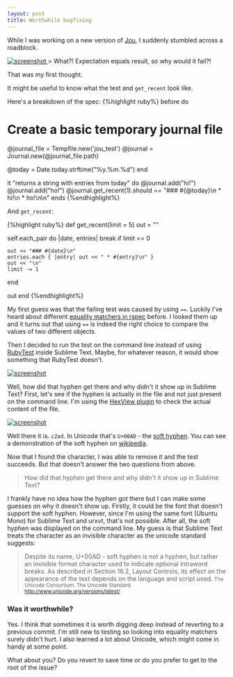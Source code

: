 ```yaml
---
layout: post
title: Worthwhile bugfixing
---
```


While I was working on a new version of [Jou](https://github.com/phansch/jou), I suddenly stumbled across a roadblock.

<a href="/assets/images/posts/2013-11-03-bugfixing/rspec_failure.png" class="thumbnail">
  <img src="/assets/images/posts/2013-11-03
-bugfixing/rspec_failure.png" alt="screenshot" />
</a>
> What?! Expectation equals result, so why would it fail?!

That was my first thought. 

It might be useful to know what the test and `get_recent` look like.

Here's a breakdown of the spec:
{%highlight ruby%}
before do
  # Create a basic temporary journal file
  @journal_file = Tempfile.new('jou_test')
  @journal = Journal.new(@journal_file.path)

  @today = Date.today.strftime("%y.%m.%d")
end

it "returns a string with entries from today" do
  @journal.add("hi!")
  @journal.add("ho!")
  @journal.get_recent(1).should == "### #{@today}\n * hi!\n * ho!\n\n"
ends
{%endhighlight%}

And `get_recent`:

{%highlight ruby%}
def get_recent(limit = 5)
  out = ""

  self.each_pair do |date, entries|
    break if limit == 0

    out << "### #{date}­\n"
    entries.each { |entry| out << " * #{entry}\n" }
    out << "\n"
    limit -= 1
  end

  out
end
{%endhighlight%}

My first guess was that the failing test was caused by using `==`. Luckily I've heard about 
different [equality matchers in rspec](https://www.relishapp.com/rspec/rspec-expectations/v/2-0/docs/matchers/equality-matchers) before. I looked them up and it turns out that using `==` is 
indeed the right choice to compare the values of two different objects. 

Then I decided to run the test on the command line instead of using [RubyTest](https://sublime.wbond.net/packages/RubyTest) inside Sublime Text. Maybe, for whatever reason, it would show something that RubyTest doesn't. 

<a href="/assets/images/posts/2013-11-03-bugfixing/rspec_failure2.png" class="thumbnail">
  <img src="/assets/images/posts/2013-11-03
-bugfixing/rspec_failure2.png" alt="screenshot" />
</a>

Well, how did that hyphen get there and why didn't it show up in Sublime Text?
First, let's see if the hyphen is actually in the file and not just present on the command line. 
I'm using the [HexView plugin](https://sublime.wbond.net/packages/HexViewer) to check the actual content of the file.

<a href="/assets/images/posts/2013-11-03-bugfixing/hex.png" class="thumbnail">
  <img src="/assets/images/posts/2013-11-03
-bugfixing/hex.png" alt="screenshot" />
</a>

Well there it is. `c2ad`. In Unicode that's `U+00AD` ­­­­­­- the [soft hyphen](http://www.fileformat.info/info/unicode/char/00ad/index.htm). You can see a demonstration of the soft hyphen on [wikipedia](https://en.wikipedia.org/wiki/Soft_hyphen).

Now that I found the character, I was able to remove it and the test succeeds. But that doesn't answer the two questions from above.

> How did that hyphen get there and why didn't it show up in Sublime Text?

I frankly have no idea how the hyphen got there but I can make some guesses on why it doesn't show up. Firstly, it could be the font that doesn't support the soft hyphen. However, since I'm using the same font (Ubuntu Mono) for Sublime Text and urxvt, that's not possible. After all, the soft hyphen was displayed on the command line. My guess is that Sublime Text treats the character as an invisible character as the unicode standard suggests:

> Despite its name, U+00AD - soft hyphen is not a hyphen, but rather an invisible format character used to indicate optional intraword breaks. As described in Section 16.2, Layout Controls, its effect on the appearance of the text depends on the language and script used.
<small>The Unicode Consortium. The Unicode Standard.  
<a href="http://www.unicode.org/versions/latest/">http://www.unicode.org/versions/latest/</a></small>

### Was it worthwhile?
Yes. I think that sometimes it is worth digging deep instead of reverting to a previous commit.
I'm still new to testing so looking into equality matchers surely didn't hurt. I also learned a lot about Unicode, which might come in handy at some point.

What about you? Do you revert to save time or do you prefer to get to the root of the issue? 